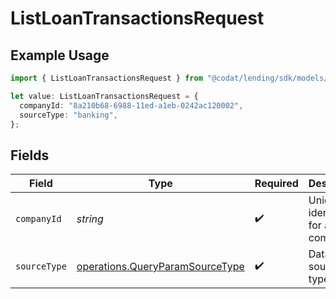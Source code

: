 # ListLoanTransactionsRequest

## Example Usage

```typescript
import { ListLoanTransactionsRequest } from "@codat/lending/sdk/models/operations";

let value: ListLoanTransactionsRequest = {
  companyId: "8a210b68-6988-11ed-a1eb-0242ac120002",
  sourceType: "banking",
};
```

## Fields

| Field                                                                                     | Type                                                                                      | Required                                                                                  | Description                                                                               | Example                                                                                   |
| ----------------------------------------------------------------------------------------- | ----------------------------------------------------------------------------------------- | ----------------------------------------------------------------------------------------- | ----------------------------------------------------------------------------------------- | ----------------------------------------------------------------------------------------- |
| `companyId`                                                                               | *string*                                                                                  | :heavy_check_mark:                                                                        | Unique identifier for a company.                                                          | 8a210b68-6988-11ed-a1eb-0242ac120002                                                      |
| `sourceType`                                                                              | [operations.QueryParamSourceType](../../../sdk/models/operations/queryparamsourcetype.md) | :heavy_check_mark:                                                                        | Data source type.                                                                         |                                                                                           |
